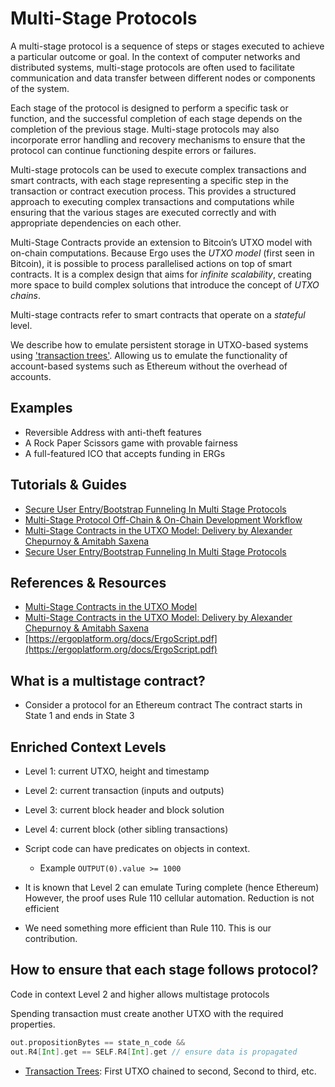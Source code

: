 # Multi-Stage Protocols

A multi-stage protocol is a sequence of steps or stages executed to achieve a particular outcome or goal. In the context of computer networks and distributed systems, multi-stage protocols are often used to facilitate communication and data transfer between different nodes or components of the system.

Each stage of the protocol is designed to perform a specific task or function, and the successful completion of each stage depends on the completion of the previous stage. Multi-stage protocols may also incorporate error handling and recovery mechanisms to ensure that the protocol can continue functioning despite errors or failures.

Multi-stage protocols can be used to execute complex transactions and smart contracts, with each stage representing a specific step in the transaction or contract execution process. This provides a structured approach to executing complex transactions and computations while ensuring that the various stages are executed correctly and with appropriate dependencies on each other.

Multi-Stage Contracts provide an extension to Bitcoin’s UTXO model with on-chain computations. Because Ergo uses the *UTXO model* (first seen in Bitcoin), it is possible to process parallelised actions on top of smart contracts. It is a complex design that aims for *infinite scalability*, creating more space to build complex solutions that introduce the concept of *UTXO chains*.

Multi-stage contracts refer to smart contracts that operate on a *stateful* level. 

We describe how to emulate persistent storage in UTXO-based systems using ['transaction trees'](tx-tree.md). Allowing us to emulate the functionality of account-based systems such as Ethereum without the overhead of accounts. 


## Examples

- Reversible Address with anti-theft features
- A Rock Paper Scissors game with provable fairness
- A full-featured ICO that accepts funding in ERGs
 
## Tutorials & Guides
- [Secure User Entry/Bootstrap Funneling In Multi Stage Protocols](https://www.ergoforum.org/t/secure-user-entry-bootstrap-funneling-in-multi-stage-protocols/228)
- [Multi-Stage Protocol Off-Chain & On-Chain Development Workflow](https://www.ergoforum.org/t/multi-stage-protocol-off-chain-on-chain-development-workflow/269)
- [Multi-Stage Contracts in the UTXO Model: Delivery by Alexander Chepurnoy & Amitabh Saxena](https://www.youtube.com/watch?v=g3FlM_WOwBU)
- [Secure User Entry/Bootstrap Funneling In Multi Stage Protocols](https://www.ergoforum.org/t/secure-user-entry-bootstrap-funneling-in-multi-stage-protocols/228)


## References & Resources
- [Multi-Stage Contracts in the UTXO Model](https://storage.googleapis.com/ergo-cms-media/docs/paper_26.pdf)
- [Multi-Stage Contracts in the UTXO Model: Delivery by Alexander Chepurnoy & Amitabh Saxena](https://www.youtube.com/watch?v=g3FlM_WOwBU)
- [https://ergoplatform.org/docs/ErgoScript.pdf](https://ergoplatform.org/docs/ErgoScript.pdf)


## What is a multistage contract?

- Consider a protocol for an Ethereum contract
The contract starts in State 1 and ends in State 3


## Enriched Context Levels

- Level 1: current UTXO, height and timestamp
- Level 2: current transaction (inputs and outputs)
- Level 3: current block header and block solution
- Level 4: current block (other sibling transactions)


- Script code can have predicates on objects in context. 
    - Example `OUTPUT(0).value >= 1000`
- It is known that Level 2 can emulate Turing complete (hence Ethereum)
However, the proof uses Rule 110 cellular automation. Reduction is not efficient
- We need something more efficient than Rule 110. This is our contribution.


## How to ensure that each stage follows protocol?

Code in context Level 2 and higher allows multistage protocols

Spending transaction must create another UTXO with the required properties. 

```scala
out.propositionBytes == state_n_code && 
out.R4[Int].get == SELF.R4[Int].get // ensure data is propagated
```

- [Transaction Trees](tx-tree.md): First UTXO chained to second, Second to third, etc.